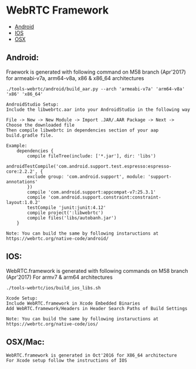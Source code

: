 WebRTC Framework
=================


* [Android](#Android)
* [IOS](#IOS)
* [OSX](#OSX/Mac)


## Android:

Fraework is generated with following command on M58 branch (Apr'2017)
for armeabi-v7a, arm64-v8a, x86 & x86_64 architectures
	
	./tools-webrtc/android/build_aar.py --arch 'armeabi-v7a' 'arm64-v8a' 'x86' 'x86_64'
	
	AndroidStudio Setup:
	Include the libwebrtc.aar into your AndroidStudio in the following way

	File -> New -> New Module -> Import .JAR/.AAR Package -> Next -> Choose the downloaded file
	Then compile libwebrtc in dependencies section of your aap build.gradle file.
	
	Example:
		dependencies {
		    compile fileTree(include: ['*.jar'], dir: 'libs')
		    androidTestCompile('com.android.support.test.espresso:espresso-core:2.2.2', {
			exclude group: 'com.android.support', module: 'support-annotations'
		    })
		    compile 'com.android.support:appcompat-v7:25.3.1'
		    compile 'com.android.support.constraint:constraint-layout:1.0.2'
		    testCompile 'junit:junit:4.12'
		    compile project(':libwebrtc')
		    compile files('libs/autobanh.jar')
		}

	Note: You can build the same by following instaructions at https://webrtc.org/native-code/android/
	
## IOS:

WebRTC.framework is generated with following commands on M58 branch (Apr'2017)
For armv7 & arm64 architectures
	
	./tools-webrtc/ios/build_ios_libs.sh	
	
	Xcode Setup:
	Include WebRTC.framework in Xcode Embedded Binaries
	Add WebRTC.framework/Headers in Header Search Paths of Build Settings
	
	Note: You can build the same by following instaructions at https://webrtc.org/native-code/ios/

## OSX/Mac: 
	WebRTC.framework is generated in Oct'2016 for X86_64 architecture
	For Xcode setup follow the instructions of IOS 
